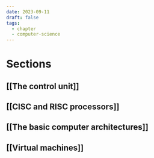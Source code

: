 ```yaml
---
date: 2023-09-11
draft: false
tags:
  - chapter
  - computer-science
---
```

# Sections

## [[The control unit]]
## [[CISC and RISC processors]]
## [[The basic computer architectures]]
## [[Virtual machines]]